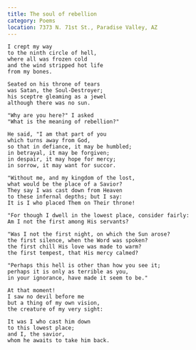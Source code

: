 ```yaml
---
title: The soul of rebellion
category: Poems
location: 7373 N. 71st St., Paradise Valley, AZ
---
```


    I crept my way
    to the ninth circle of hell,
    where all was frozen cold
    and the wind stripped hot life
    from my bones.

    Seated on his throne of tears
    was Satan, the Soul-Destroyer;
    his sceptre gleaming as a jewel
    although there was no sun.

    "Why are you here?" I asked
    "What is the meaning of rebellion?"

    He said, "I am that part of you
    which turns away from God,
    so that in defiance, it may be humbled;
    in betrayal, it may be forgiven;
    in despair, it may hope for mercy;
    in sorrow, it may want for succor.

    "Without me, and my kingdom of the lost,
    what would be the place of a Savior?
    They say I was cast down from Heaven
    to these infernal depths; but I say:
    It is I who placed Them on Their throne!

    "For though I dwell in the lowest place, consider fairly:
    Am I not the first among His servants?

    "Was I not the first night, on which the Sun arose?
    the first silence, when the Word was spoken?
    the first chill His love was made to warm?
    the first tempest, that His mercy calmed?

    "Perhaps this hell is other than how you see it;
    perhaps it is only as terrible as you,
    in your ignorance, have made it seem to be."

    At that moment!
    I saw no devil before me
    but a thing of my own vision,
    the creature of my very sight:

    It was I who cast him down
    to this lowest place;
    and I, the savior,
    whom he awaits to take him back.


